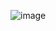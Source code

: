 ![image](https://user-images.githubusercontent.com/44756128/117538207-c0edda00-afca-11eb-9c47-3b1dcd0d52dc.png)
